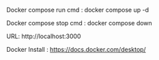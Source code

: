 Docker compose run cmd : 
      docker compose up -d

Docker compose stop cmd :
      docker compose down

URL: http://localhost:3000

Docker Install :
      https://docs.docker.com/desktop/
